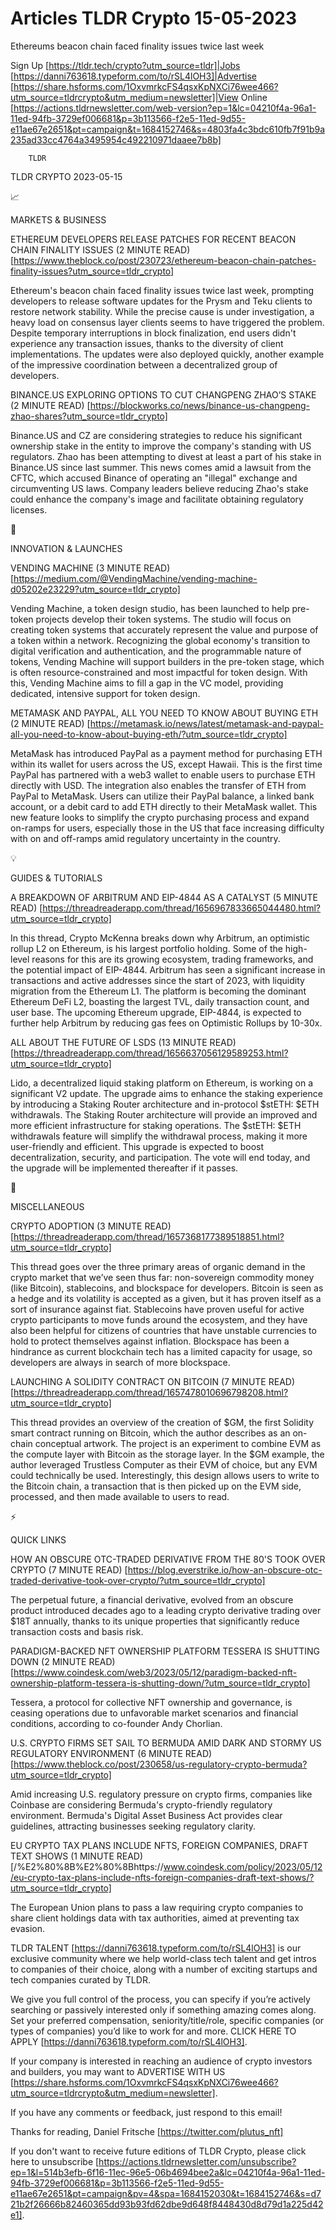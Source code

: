 # Articles TLDR Crypto 15-05-2023

Ethereums beacon chain faced finality issues twice last week  

Sign Up [https://tldr.tech/crypto?utm_source=tldr]|Jobs
[https://danni763618.typeform.com/to/rSL4lOH3]|Advertise
[https://share.hsforms.com/1OxvmrkcFS4qsxKpNXCi76wee466?utm_source=tldrcrypto&utm_medium=newsletter]|View
Online
[https://actions.tldrnewsletter.com/web-version?ep=1&lc=04210f4a-96a1-11ed-94fb-3729ef006681&p=3b113566-f2e5-11ed-9d55-e11ae67e2651&pt=campaign&t=1684152746&s=4803fa4c3bdc610fb7f91b9a235ad33cc4764a3495954c492210971daaee7b8b]


		TLDR 

TLDR CRYPTO 2023-05-15

📈 

MARKETS & BUSINESS

ETHEREUM DEVELOPERS RELEASE PATCHES FOR RECENT BEACON CHAIN FINALITY
ISSUES (2 MINUTE READ)
[https://www.theblock.co/post/230723/ethereum-beacon-chain-patches-finality-issues?utm_source=tldr_crypto]


Ethereum's beacon chain faced finality issues twice last week,
prompting developers to release software updates for the Prysm and
Teku clients to restore network stability. While the precise cause is
under investigation, a heavy load on consensus layer clients seems to
have triggered the problem. Despite temporary interruptions in block
finalization, end users didn't experience any transaction issues,
thanks to the diversity of client implementations. The updates were
also deployed quickly, another example of the impressive coordination
between a decentralized group of developers. 

BINANCE.US EXPLORING OPTIONS TO CUT CHANGPENG ZHAO’S STAKE (2 MINUTE
READ)
[https://blockworks.co/news/binance-us-changpeng-zhao-shares?utm_source=tldr_crypto]


Binance.US and CZ are considering strategies to reduce his significant
ownership stake in the entity to improve the company's standing with
US regulators. Zhao has been attempting to divest at least a part of
his stake in Binance.US since last summer. This news comes amid a
lawsuit from the CFTC, which accused Binance of operating an "illegal"
exchange and circumventing US laws. Company leaders believe reducing
Zhao's stake could enhance the company's image and facilitate
obtaining regulatory licenses. 

🚀 

INNOVATION & LAUNCHES

VENDING MACHINE (3 MINUTE READ)
[https://medium.com/@VendingMachine/vending-machine-d05202e23229?utm_source=tldr_crypto]


Vending Machine, a token design studio, has been launched to help
pre-token projects develop their token systems. The studio will focus
on creating token systems that accurately represent the value and
purpose of a token within a network. Recognizing the global economy's
transition to digital verification and authentication, and the
programmable nature of tokens, Vending Machine will support builders
in the pre-token stage, which is often resource-constrained and most
impactful for token design. With this, Vending Machine aims to fill a
gap in the VC model, providing dedicated, intensive support for token
design. 

METAMASK AND PAYPAL, ALL YOU NEED TO KNOW ABOUT BUYING ETH (2 MINUTE
READ)
[https://metamask.io/news/latest/metamask-and-paypal-all-you-need-to-know-about-buying-eth/?utm_source=tldr_crypto]


MetaMask has introduced PayPal as a payment method for purchasing ETH
within its wallet for users across the US, except Hawaii. This is the
first time PayPal has partnered with a web3 wallet to enable users to
purchase ETH directly with USD. The integration also enables the
transfer of ETH from PayPal to MetaMask. Users can utilize their
PayPal balance, a linked bank account, or a debit card to add ETH
directly to their MetaMask wallet. This new feature looks to simplify
the crypto purchasing process and expand on-ramps for users,
especially those in the US that face increasing difficulty with on and
off-ramps amid regulatory uncertainty in the country. 

💡 

GUIDES & TUTORIALS

A BREAKDOWN OF ARBITRUM AND EIP-4844 AS A CATALYST (5 MINUTE READ)
[https://threadreaderapp.com/thread/1656967833665044480.html?utm_source=tldr_crypto]


In this thread, Crypto McKenna breaks down why Arbitrum, an optimistic
rollup L2 on Ethereum, is his largest portfolio holding. Some of the
high-level reasons for this are its growing ecosystem, trading
frameworks, and the potential impact of EIP-4844. Arbitrum has seen a
significant increase in transactions and active addresses since the
start of 2023, with liquidity migration from the Ethereum L1. The
platform is becoming the dominant Ethereum DeFi L2, boasting the
largest TVL, daily transaction count, and user base. The upcoming
Ethereum upgrade, EIP-4844, is expected to further help Arbitrum by
reducing gas fees on Optimistic Rollups by 10-30x. 

ALL ABOUT THE FUTURE OF LSDS (13 MINUTE READ)
[https://threadreaderapp.com/thread/1656637056129589253.html?utm_source=tldr_crypto]


Lido, a decentralized liquid staking platform on Ethereum, is working
on a significant V2 update. The upgrade aims to enhance the staking
experience by introducing a Staking Router architecture and
in-protocol $stETH: $ETH withdrawals. The Staking Router architecture
will provide an improved and more efficient infrastructure for staking
operations. The $stETH: $ETH withdrawals feature will simplify the
withdrawal process, making it more user-friendly and efficient. This
upgrade is expected to boost decentralization, security, and
participation. The vote will end today, and the upgrade will be
implemented thereafter if it passes. 

🦄 

MISCELLANEOUS

CRYPTO ADOPTION (3 MINUTE READ)
[https://threadreaderapp.com/thread/1657368177389518851.html?utm_source=tldr_crypto]


This thread goes over the three primary areas of organic demand in the
crypto market that we’ve seen thus far: non-sovereign commodity
money (like Bitcoin), stablecoins, and blockspace for developers.
Bitcoin is seen as a hedge and its volatility is accepted as a given,
but it has proven itself as a sort of insurance against fiat.
Stablecoins have proven useful for active crypto participants to move
funds around the ecosystem, and they have also been helpful for
citizens of countries that have unstable currencies to hold to protect
themselves against inflation. Blockspace has been a hindrance as
current blockchain tech has a limited capacity for usage, so
developers are always in search of more blockspace. 

LAUNCHING A SOLIDITY CONTRACT ON BITCOIN (7 MINUTE READ)
[https://threadreaderapp.com/thread/1657478010696798208.html?utm_source=tldr_crypto]


This thread provides an overview of the creation of $GM, the first
Solidity smart contract running on Bitcoin, which the author describes
as an on-chain conceptual artwork. The project is an experiment to
combine EVM as the compute layer with Bitcoin as the storage layer. In
the $GM example, the author leveraged Trustless Computer as their EVM
of choice, but any EVM could technically be used. Interestingly, this
design allows users to write to the Bitcoin chain, a transaction that
is then picked up on the EVM side, processed, and then made available
to users to read. 

⚡ 

QUICK LINKS

HOW AN OBSCURE OTC-TRADED DERIVATIVE FROM THE 80'S TOOK OVER CRYPTO (7
MINUTE READ)
[https://blog.everstrike.io/how-an-obscure-otc-traded-derivative-took-over-crypto/?utm_source=tldr_crypto]


The perpetual future, a financial derivative, evolved from an obscure
product introduced decades ago to a leading crypto derivative trading
over $18T annually, thanks to its unique properties that significantly
reduce transaction costs and basis risk. 

PARADIGM-BACKED NFT OWNERSHIP PLATFORM TESSERA IS SHUTTING DOWN (2
MINUTE READ)
[https://www.coindesk.com/web3/2023/05/12/paradigm-backed-nft-ownership-platform-tessera-is-shutting-down/?utm_source=tldr_crypto]


Tessera, a protocol for collective NFT ownership and governance, is
ceasing operations due to unfavorable market scenarios and financial
conditions, according to co-founder Andy Chorlian. 

U.S. CRYPTO FIRMS SET SAIL TO BERMUDA AMID DARK AND STORMY US
REGULATORY ENVIRONMENT (6 MINUTE READ)
[https://www.theblock.co/post/230658/us-regulatory-crypto-bermuda?utm_source=tldr_crypto]


Amid increasing U.S. regulatory pressure on crypto firms, companies
like Coinbase are considering Bermuda's crypto-friendly regulatory
environment. Bermuda's Digital Asset Business Act provides clear
guidelines, attracting businesses seeking regulatory clarity. 

EU CRYPTO TAX PLANS INCLUDE NFTS, FOREIGN COMPANIES, DRAFT TEXT SHOWS
(1 MINUTE READ)
[/%E2%80%8B%E2%80%8Bhttps://www.coindesk.com/policy/2023/05/12/eu-crypto-tax-plans-include-nfts-foreign-companies-draft-text-shows/?utm_source=tldr_crypto]


The European Union plans to pass a law requiring crypto companies to
share client holdings data with tax authorities, aimed at preventing
tax evasion. 

TLDR TALENT [https://danni763618.typeform.com/to/rSL4lOH3] is our
exclusive community where we help world-class tech talent and get
intros to companies of their choice, along with a number of exciting
startups and tech companies curated by TLDR.

We give you full control of the process, you can specify if you’re
actively searching or passively interested only if something amazing
comes along. Set your preferred compensation, seniority/title/role,
specific companies (or types of companies) you’d like to work for
and more. CLICK HERE TO APPLY
[https://danni763618.typeform.com/to/rSL4lOH3].

If your company is interested in reaching an audience of crypto
investors and builders, you may want to ADVERTISE WITH US
[https://share.hsforms.com/1OxvmrkcFS4qsxKpNXCi76wee466?utm_source=tldrcrypto&utm_medium=newsletter].


If you have any comments or feedback, just respond to this email! 

Thanks for reading, 
Daniel Fritsche [https://twitter.com/plutus_nft] 

If you don't want to receive future editions of TLDR Crypto,
please click here to unsubscribe
[https://actions.tldrnewsletter.com/unsubscribe?ep=1&l=514b3efb-6f16-11ec-96e5-06b4694bee2a&lc=04210f4a-96a1-11ed-94fb-3729ef006681&p=3b113566-f2e5-11ed-9d55-e11ae67e2651&pt=campaign&pv=4&spa=1684152030&t=1684152746&s=d721b2f26666b82460365dd93b93fd62dbe9d648f8448430d8d79d1a225d42e1].


 